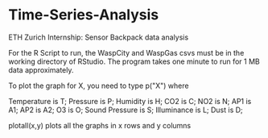 # Time-Series-Analysis
ETH Zurich Internship: Sensor Backpack data analysis

For the R Script to run, the WaspCity and WaspGas csvs must be in the working directory of RStudio.
The program takes one minute to run for 1 MB data approximately.

To plot the graph for X, you need to type p("X")
where

  Temperature is T;
  Pressure is P;
  Humidity is H;
  CO2 is C;
  NO2 is N;
  AP1 is A1;
  AP2 is A2;
  O3 is O;
  Sound Pressure is S;
  Illuminance is L;
  Dust is D;
  
  
  plotall(x,y) plots all the graphs in x rows and y columns
